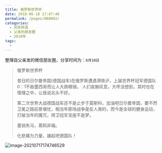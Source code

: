 ```yaml
---
title: 俄罗斯世界杯
date: 2018-06-18 17:47:48
permalink: /pages/088092/
categories:
  - 闲言碎语
  - 父亲的朋友圈
  - 2018年
tags:
  - 
---
```

整理自父亲发的微信朋友圈，分享时间为：`6月18日`

> 俄罗斯世界杯
>
> 昔日的日尔曼帝国(德国战车)在俄罗斯遭遇滑铁泸，上届世界杯冠军德国队0：1不敌墨西哥而让人大跌眼镜。
> 人们哀腕叹息，大呼没想到，其时也在情理之中，让我说兆头不好。
>
> 第二次世界大战德国战车还不是止步于莫斯科，加油吧日尔曼帝国，要不然卫冕之路前景堪忧，相当年那场战争是反人类的，而今是全球的健身运动，打破当年的魔咒，捍卫冠军宝座不是梦。
>
> 塞翁失马，蔫知非福。
>
> 化悲痛为力量，雄起吧德国队！

![image-20210717174746529](http://t.eryajf.net/imgs/2021/09/5f972ce993388393.jpg)